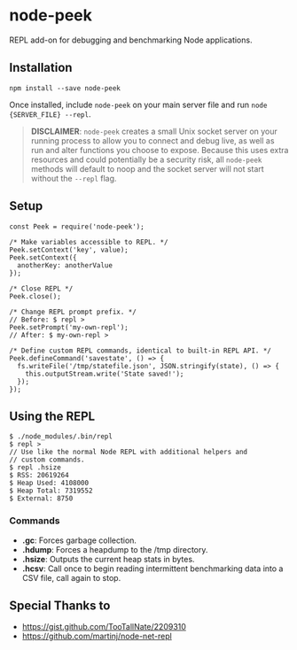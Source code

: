 # node-peek
REPL add-on for debugging and benchmarking Node applications.

## Installation

```
npm install --save node-peek
```

Once installed, include `node-peek` on your main server file and run `node {SERVER_FILE} --repl`.

> **DISCLAIMER**: `node-peek` creates a small Unix socket server on your running process to allow you to connect and debug live, as well as run and alter functions you choose to expose. Because this uses extra resources and could potentially be a security risk, all `node-peek` methods will default to noop and the socket server will not start without the `--repl` flag.

## Setup

```
const Peek = require('node-peek');

/* Make variables accessible to REPL. */
Peek.setContext('key', value);
Peek.setContext({
  anotherKey: anotherValue
});

/* Close REPL */
Peek.close();

/* Change REPL prompt prefix. */
// Before: $ repl >
Peek.setPrompt('my-own-repl');
// After: $ my-own-repl >

/* Define custom REPL commands, identical to built-in REPL API. */
Peek.defineCommand('savestate', () => {
  fs.writeFile('/tmp/statefile.json', JSON.stringify(state), () => {
    this.outputStream.write('State saved!');
  });
});
```

## Using the REPL

```
$ ./node_modules/.bin/repl
$ repl >
// Use like the normal Node REPL with additional helpers and
// custom commands.
$ repl .hsize
$ RSS: 20619264
$ Heap Used: 4108000
$ Heap Total: 7319552
$ External: 8750
```

### Commands

* **.gc**: Forces garbage collection.
* **.hdump**: Forces a heapdump to the /tmp directory.
* **.hsize**: Outputs the current heap stats in bytes.
* **.hcsv**: Call once to begin reading intermittent benchmarking data into a CSV file, call again to stop.

## Special Thanks to

* https://gist.github.com/TooTallNate/2209310
* https://github.com/martinj/node-net-repl
